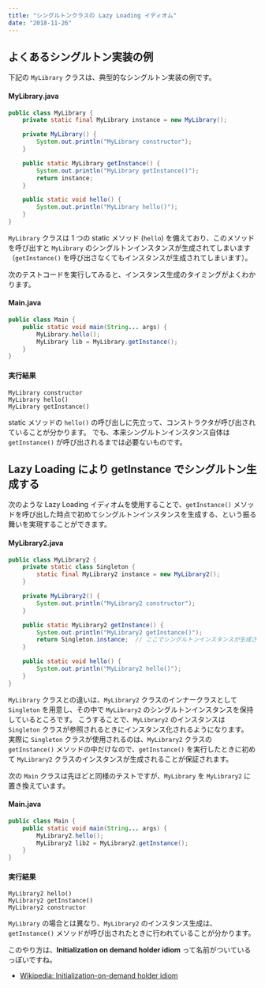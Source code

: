 ```yaml
---
title: "シングルトンクラスの Lazy Loading イディオム"
date: "2018-11-26"
---
```


よくあるシングルトン実装の例
----

下記の `MyLibrary` クラスは、典型的なシングルトン実装の例です。

#### MyLibrary.java

~~~ java
public class MyLibrary {
    private static final MyLibrary instance = new MyLibrary();

    private MyLibrary() {
        System.out.println("MyLibrary constructor");
    }

    public static MyLibrary getInstance() {
        System.out.println("MyLibrary getInstance()");
        return instance;
    }

    public static void hello() {
        System.out.println("MyLibrary hello()");
    }
}
~~~

`MyLibrary` クラスは 1 つの static メソッド (`hello`) を備えており、このメソッドを呼び出すと `MyLibrary` のシングルトンインスタンスが生成されてしまいます（`getInstance()` を呼び出さなくてもインスタンスが生成されてしまいます）。

次のテストコードを実行してみると、インスタンス生成のタイミングがよくわかります。

#### Main.java

~~~ java
public class Main {
    public static void main(String... args) {
        MyLibrary.hello();
        MyLibrary lib = MyLibrary.getInstance();
    }
}
~~~

#### 実行結果

~~~
MyLibrary constructor
MyLibrary hello()
MyLibrary getInstance()
~~~

static メソッドの `hello()` の呼び出しに先立って、コンストラクタが呼び出されていることが分かります。
でも、本来シングルトンインスタンス自体は `getInstance()` が呼び出されるまでは必要ないものです。


Lazy Loading により getInstance でシングルトン生成する
----

次のような Lazy Loading イディオムを使用することで、`getInstance()` メソッドを呼び出した時点で初めてシングルトンインスタンスを生成する、という振る舞いを実現することができます。

#### MyLibrary2.java

~~~ java
public class MyLibrary2 {
    private static class Singleton {
        static final MyLibrary2 instance = new MyLibrary2();
    }

    private MyLibrary2() {
        System.out.println("MyLibrary2 constructor");
    }

    public static MyLibrary2 getInstance() {
        System.out.println("MyLibrary2 getInstance()");
        return Singleton.instance;  // ここでシングルトンインスタンスが生成される
    }

    public static void hello() {
        System.out.println("MyLibrary2 hello()");
    }
}
~~~

`MyLibrary` クラスとの違いは、`MyLibrary2` クラスのインナークラスとして `Singleton` を用意し、その中で `MyLibrary2` のシングルトンインスタンスを保持しているところです。
こうすることで、`MyLibrary2` のインスタンスは `Singleton` クラスが参照されるときにインスタンス化されるようになります。
実際に `Singleton` クラスが使用されるのは、`MyLibrary2` クラスの `getInstance()` メソッドの中だけなので、`getInstance()` を実行したときに初めて `MyLibrary2` クラスのインスタンスが生成されることが保証されます。

次の `Main` クラスは先ほどと同様のテストですが、`MyLibrary` を `MyLibrary2` に置き換えています。

#### Main.java

~~~ java
public class Main {
    public static void main(String... args) {
        MyLibrary2.hello();
        MyLibrary2 lib2 = MyLibrary2.getInstance();
    }
}
~~~

#### 実行結果

~~~
MyLibrary2 hello()
MyLibrary2 getInstance()
MyLibrary2 constructor
~~~

`MyLibrary` の場合とは異なり、`MyLibrary2` のインスタンス生成は、`getInstance()` メソッドが呼び出されたときに行われていることが分かります。

このやり方は、**Initialization on demand holder idiom** って名前がついているっぽいですね。

- [Wikipedia: Initialization-on-demand holder idiom](https://en.wikipedia.org/wiki/Initialization-on-demand_holder_idiom)

